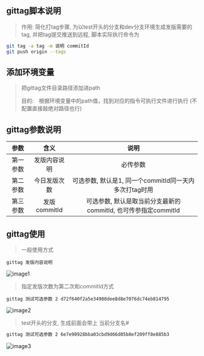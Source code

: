 

## gittag脚本说明



>   作用:   简化打tag步骤,  为以test开头的分支和dev分支环境生成发版需要的tag,  并把tag提交推送到远程,  脚本实际执行命令为

```bash
git tag -a tag -m 说明 commitId
git push origin --tags
```



## 添加环境变量

>   把gittag文件目录路径添加进path
>
>   目的:　根据环境变量中的path值，找到对应的指令可执行文件进行执行 (不配置直接敲绝对路径也行)



## gittag参数说明

|   参数   |     含义     |                             说明                             |
| :------: | :----------: | :----------------------------------------------------------: |
| 第一参数 | 发版内容说明 |                           必传参数                           |
| 第二参数 | 今日发版次数 |    可选参数, 默认是1, 同一个commitId同一天内多次打tag时用    |
| 第三参数 | 发版commitId | 可选参数,  默认是取当前分支最新的commitId, 也可传参指定commitId |



## gittag使用



>   一般使用方式

```
gittag 发版内容说明
```

![image1](https://aexphoto-1251755124.file.myqcloud.com/img/2021/08/329120757196a7481ec76afbd430535e.png)



>    指定发版次数为第二次和commitId方式

```
gittag 测试可选参数 2 d72f640f2a5e34980dee8d8e7076dc74eb814795
```

![image2](https://aexphoto-1251755124.file.myqcloud.com/img/2021/08/47b8f8df6d9ab1c216b458fb4f7107b7.png)



>   test开头的分支, 生成前面会带上 当前分支名#

```bash
gittag 测试可选参数 2 6e7e90928bba03cbd9d66d05b8ef209ff8e885b3
```

![image3](https://aexphoto-1251755124.file.myqcloud.com/img/2021/08/f19be76b86841b137d7cf41cd2729fff.png)